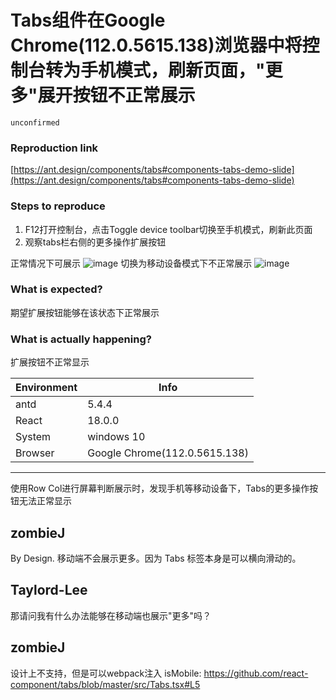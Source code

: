 # Tabs组件在Google Chrome(112.0.5615.138)浏览器中将控制台转为手机模式，刷新页面，"更多"展开按钮不正常展示

`unconfirmed`

### Reproduction link

[https://ant.design/components/tabs#components-tabs-demo-slide](https://ant.design/components/tabs#components-tabs-demo-slide)

### Steps to reproduce

1. F12打开控制台，点击Toggle device toolbar切换至手机模式，刷新此页面
2. 观察tabs栏右侧的更多操作扩展按钮

正常情况下可展示
![image](https://user-images.githubusercontent.com/88412586/233831251-47aa46e1-ff09-4787-983d-67d0d48e599b.png)
切换为移动设备模式下不正常展示
![image](https://user-images.githubusercontent.com/88412586/233831144-eb06e451-aaf7-4f2e-b104-ffe7943a13f0.png)

### What is expected?

期望扩展按钮能够在该状态下正常展示

### What is actually happening?

扩展按钮不正常显示

| Environment | Info                          |
| ----------- | ----------------------------- |
| antd        | 5.4.4                         |
| React       | 18.0.0                        |
| System      | windows 10                    |
| Browser     | Google Chrome(112.0.5615.138) |

---

使用Row Col进行屏幕判断展示时，发现手机等移动设备下，Tabs的更多操作按钮无法正常显示

<!-- generated by ant-design-issue-helper. DO NOT REMOVE -->

## zombieJ

By Design. 移动端不会展示更多。因为 Tabs 标签本身是可以横向滑动的。

## Taylord-Lee

那请问我有什么办法能够在移动端也展示"更多"吗？

## zombieJ

设计上不支持，但是可以webpack注入 isMobile: https://github.com/react-component/tabs/blob/master/src/Tabs.tsx#L5
